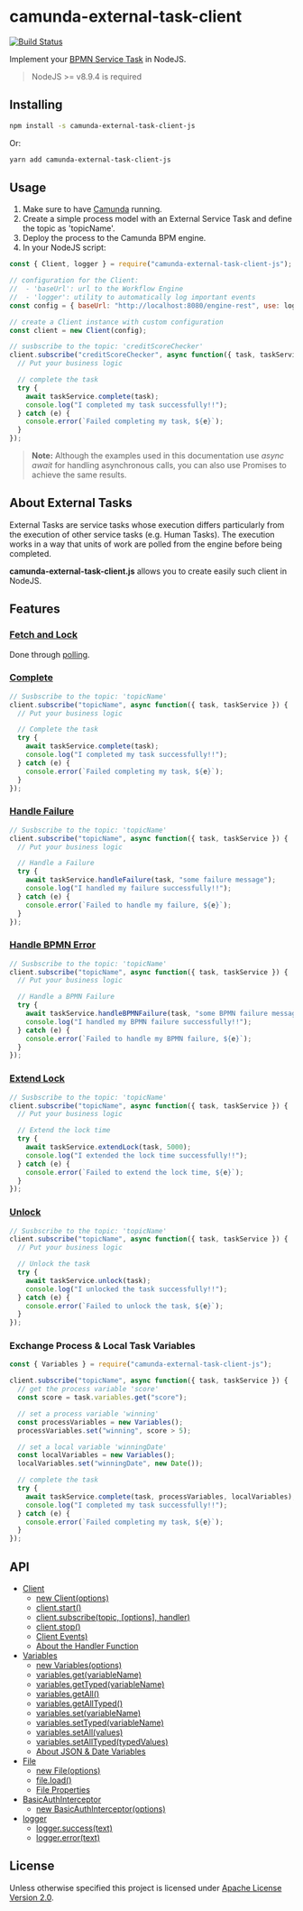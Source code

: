 # camunda-external-task-client

[![Build Status](https://travis-ci.org/camunda/camunda-external-task-client-js.svg?branch=master)](https://travis-ci.org/camunda/camunda-external-task-client-js)

Implement your [BPMN Service Task](https://docs.camunda.org/manual/latest/user-guide/process-engine/external-tasks/) in
NodeJS.

> NodeJS >= v8.9.4 is required

## Installing

```sh
npm install -s camunda-external-task-client-js
```

Or:

```sh
yarn add camunda-external-task-client-js
```

## Usage

1.  Make sure to have [Camunda](https://camunda.com/download/) running.
2.  Create a simple process model with an External Service Task and define the topic as 'topicName'.
3.  Deploy the process to the Camunda BPM engine.
4.  In your NodeJS script:

```js
const { Client, logger } = require("camunda-external-task-client-js");

// configuration for the Client:
//  - 'baseUrl': url to the Workflow Engine
//  - 'logger': utility to automatically log important events
const config = { baseUrl: "http://localhost:8080/engine-rest", use: logger };

// create a Client instance with custom configuration
const client = new Client(config);

// susbscribe to the topic: 'creditScoreChecker'
client.subscribe("creditScoreChecker", async function({ task, taskService }) {
  // Put your business logic

  // complete the task
  try {
    await taskService.complete(task);
    console.log("I completed my task successfully!!");
  } catch (e) {
    console.error(`Failed completing my task, ${e}`);
  }
});
```

> **Note:** Although the examples used in this documentation use _async await_ for handling asynchronous calls, you
> can also use Promises to achieve the same results.

## About External Tasks

External Tasks are service tasks whose execution differs particularly from the execution of other service tasks (e.g. Human Tasks).
The execution works in a way that units of work are polled from the engine before being completed.

**camunda-external-task-client.js** allows you to create easily such client in NodeJS.

## Features

### [Fetch and Lock](https://docs.camunda.org/manual/latest/reference/rest/external-task/fetch/)

Done through [polling](/docs/Client.md#about-polling).

### [Complete](https://docs.camunda.org/manual/latest/reference/rest/external-task/post-complete/)

```js
// Susbscribe to the topic: 'topicName'
client.subscribe("topicName", async function({ task, taskService }) {
  // Put your business logic

  // Complete the task
  try {
    await taskService.complete(task);
    console.log("I completed my task successfully!!");
  } catch (e) {
    console.error(`Failed completing my task, ${e}`);
  }
});
```

### [Handle Failure](https://docs.camunda.org/manual/latest/reference/rest/external-task/post-failure/)

```js
// Susbscribe to the topic: 'topicName'
client.subscribe("topicName", async function({ task, taskService }) {
  // Put your business logic

  // Handle a Failure
  try {
    await taskService.handleFailure(task, "some failure message");
    console.log("I handled my failure successfully!!");
  } catch (e) {
    console.error(`Failed to handle my failure, ${e}`);
  }
});
```

### [Handle BPMN Error](https://docs.camunda.org/manual/latest/reference/rest/external-task/post-bpmn-error/)

```js
// Susbscribe to the topic: 'topicName'
client.subscribe("topicName", async function({ task, taskService }) {
  // Put your business logic

  // Handle a BPMN Failure
  try {
    await taskService.handleBPMNFailure(task, "some BPMN failure message");
    console.log("I handled my BPMN failure successfully!!");
  } catch (e) {
    console.error(`Failed to handle my BPMN failure, ${e}`);
  }
});
```

### [Extend Lock](https://docs.camunda.org/manual/latest/reference/rest/external-task/post-extend-lock/)

```js
// Susbscribe to the topic: 'topicName'
client.subscribe("topicName", async function({ task, taskService }) {
  // Put your business logic

  // Extend the lock time
  try {
    await taskService.extendLock(task, 5000);
    console.log("I extended the lock time successfully!!");
  } catch (e) {
    console.error(`Failed to extend the lock time, ${e}`);
  }
});
```

### [Unlock](https://docs.camunda.org/manual/latest/reference/rest/external-task/post-unlock/)

```js
// Susbscribe to the topic: 'topicName'
client.subscribe("topicName", async function({ task, taskService }) {
  // Put your business logic

  // Unlock the task
  try {
    await taskService.unlock(task);
    console.log("I unlocked the task successfully!!");
  } catch (e) {
    console.error(`Failed to unlock the task, ${e}`);
  }
});
```

### Exchange Process & Local Task Variables

```js
const { Variables } = require("camunda-external-task-client-js");

client.subscribe("topicName", async function({ task, taskService }) {
  // get the process variable 'score'
  const score = task.variables.get("score");

  // set a process variable 'winning'
  const processVariables = new Variables();
  processVariables.set("winning", score > 5);

  // set a local variable 'winningDate'
  const localVariables = new Variables();
  localVariables.set("winningDate", new Date());

  // complete the task
  try {
    await taskService.complete(task, processVariables, localVariables);
    console.log("I completed my task successfully!!");
  } catch (e) {
    console.error(`Failed completing my task, ${e}`);
  }
});
```

## API

* [Client](/docs/Client.md)
  * [new Client(options)](/docs/Client.md#new-clientoptions)
  * [client.start()](/docs/Client.md#clientstart)
  * [client.subscribe(topic, [options], handler)](/docs/Client.md#clientsubscribetopic-options-handler)
  * [client.stop()](/docs/Client.md#clientstop)
  * [Client Events)](/docs/Client.md#client-events)
  * [About the Handler Function](/docs/handler.md)
* [Variables](/docs/Variables.md)
  * [new Variables(options)](/docs/Variables.md#new-variablesoptions")
  * [variables.get(variableName)](/docs/Variables.md#variablesgetvariablename)
  * [variables.getTyped(variableName)](/docs/Variables.md#variablesgettypedvariablename)
  * [variables.getAll()](/docs/Variables.md#variablesgetall)
  * [variables.getAllTyped()](/docs/Variables.md#variablesgetalltyped)
  * [variables.set(variableName)](/docs/Variables.md#variablessetvariablename-value)
  * [variables.setTyped(variableName)](/docs/Variables.md#variablessettypedvariablename-typedvalue)
  * [variables.setAll(values)](/docs/Variables.md#variablessetallvalues)
  * [variables.setAllTyped(typedValues)](/docs/Variables.md#variablessetalltypedtypedvalues)
  * [About JSON & Date Variables](/docs/Variables.md#about-json--date-variables)
* [File](/docs/File.md)
  * [new File(options)](/docs/File.md#new-fileoptions)
  * [file.load()](/docs/File.md#fileload)
  * [File Properties](/docs/File.md#file-properties)
* [BasicAuthInterceptor](/docs/BasicAuthInterceptor.md)
  * [new BasicAuthInterceptor(options)](/docs/BasicAuthInterceptor.md#new-basicauthinterceptoroptions)
* [logger](/docs/logger.md)
  * [logger.success(text)](/docs/logger.md#loggersuccesstext)
  * [logger.error(text)](/docs/logger.md#loggererrortext)

## License

Unless otherwise specified this project is licensed under [Apache License Version 2.0](./LICENSE).
